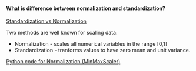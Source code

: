 #### What is difference between normalization and standardization?

[Standardization vs Normalization](http://www.dataminingblog.com/standardization-vs-normalization/)

Two methods are well known for scaling data:
 * Normalization - scales all numerical variables in the range [0,1]
 * Standardization - tranforms values to have zero mean and unit variance.

[Python code for Normalization (MinMaxScaler)](http://scikit-learn.org/stable/modules/preprocessing.html)

